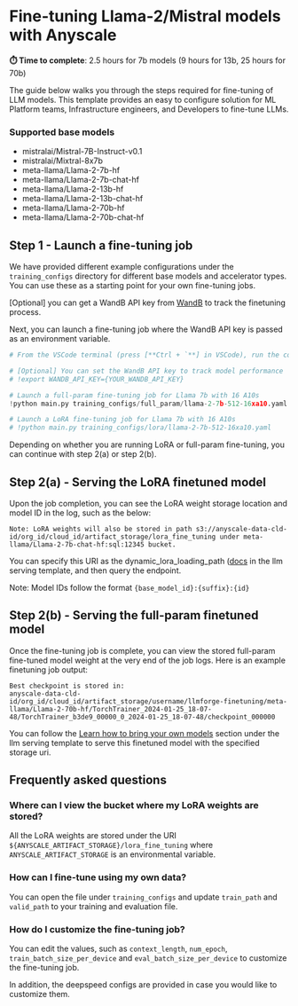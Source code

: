 # Fine-tuning Llama-2/Mistral models with Anyscale

**⏱️ Time to complete**: 2.5 hours for 7b models (9 hours for 13b, 25 hours for 70b)

The guide below walks you through the steps required for fine-tuning of LLM models. This template provides an easy to configure solution for ML Platform teams, Infrastructure engineers, and Developers to fine-tune LLMs.

### Supported base models

- mistralai/Mistral-7B-Instruct-v0.1
- mistralai/Mixtral-8x7b
- meta-llama/Llama-2-7b-hf
- meta-llama/Llama-2-7b-chat-hf
- meta-llama/Llama-2-13b-hf
- meta-llama/Llama-2-13b-chat-hf
- meta-llama/Llama-2-70b-hf
- meta-llama/Llama-2-70b-chat-hf

## Step 1 - Launch a fine-tuning job

We have provided different example configurations under the `training_configs`
directory for different base models and accelerator types. You can use these as a
starting point for your own fine-tuning jobs.

[Optional] you can get a WandB API key from [WandB](https://wandb.ai/authorize) to track the finetuning process.

Next, you can launch a fine-tuning job where the WandB API key is passed as an environment variable.




```python
# From the VSCode terminal (press [**Ctrl + `**] in VSCode), run the command to trigger a fine-tuning job. Generally, a fine-tuning job will take a few hours.

# [Optional] You can set the WandB API key to track model performance
# !export WANDB_API_KEY={YOUR_WANDB_API_KEY}

# Launch a full-param fine-tuning job for Llama 7b with 16 A10s
!python main.py training_configs/full_param/llama-2-7b-512-16xa10.yaml

# Launch a LoRA fine-tuning job for Llama 7b with 16 A10s
# !python main.py training_configs/lora/llama-2-7b-512-16xa10.yaml
```

Depending on whether you are running LoRA or full-param fine-tuning, you can continue with step 2(a) or step 2(b).

## Step 2(a) - Serving the LoRA finetuned model

Upon the job completion, you can see the LoRA weight storage location and model ID in the log, such as the below:

```shell
Note: LoRA weights will also be stored in path s3://anyscale-data-cld-id/org_id/cloud_id/artifact_storage/lora_fine_tuning under meta-llama/Llama-2-7b-chat-hf:sql:12345 bucket.
```

You can specify this URI as the dynamic_lora_loading_path ([docs](https://docs.endpoints.anyscale.com/preview/examples/deploy-llms/#more-guides) in the llm serving template, and then query the endpoint.

Note: Model IDs follow the format `{base_model_id}:{suffix}:{id}`

## Step 2(b) - Serving the full-param finetuned model

Once the fine-tuning job is complete, you can view the stored full-param fine-tuned model weight at the very end of the job logs. Here is an example finetuning job output:

```shell
Best checkpoint is stored in:
anyscale-data-cld-id/org_id/cloud_id/artifact_storage/username/llmforge-finetuning/meta-llama/Llama-2-70b-hf/TorchTrainer_2024-01-25_18-07-48/TorchTrainer_b3de9_00000_0_2024-01-25_18-07-48/checkpoint_000000
```

You can follow the [Learn how to bring your own models](https://docs.endpoints.anyscale.com/preview/examples/deploy-llms/#more-guides) section under the llm serving template to serve this finetuned model with the specified storage uri.

## Frequently asked questions

### Where can I view the bucket where my LoRA weights are stored?

All the LoRA weights are stored under the URI `${ANYSCALE_ARTIFACT_STORAGE}/lora_fine_tuning` where `ANYSCALE_ARTIFACT_STORAGE` is an environmental variable.

### How can I fine-tune using my own data?

You can open the file under `training_configs` and update `train_path` and `valid_path` to your training and evaluation file.

### How do I customize the fine-tuning job?

You can edit the values, such as `context_length`, `num_epoch`, `train_batch_size_per_device` and `eval_batch_size_per_device` to customize the fine-tuning job.

In addition, the deepspeed configs are provided in case you would
like to customize them.


